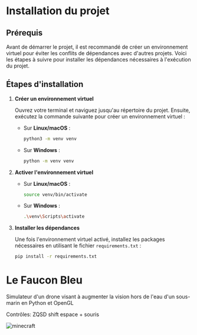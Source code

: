 # Installation du projet

## Prérequis

Avant de démarrer le projet, il est recommandé de créer un environnement virtuel pour éviter les conflits de dépendances avec d'autres projets. Voici les étapes à suivre pour installer les dépendances nécessaires à l'exécution du projet.

## Étapes d'installation

1. **Créer un environnement virtuel**

   Ouvrez votre terminal et naviguez jusqu'au répertoire du projet. Ensuite, exécutez la commande suivante pour créer un environnement virtuel :

   - Sur **Linux/macOS** :
     ```bash
     python3 -m venv venv
     ```
   - Sur **Windows** :
     ```bash
     python -m venv venv
     ```

2. **Activer l'environnement virtuel**

   - Sur **Linux/macOS** :
     ```bash
     source venv/bin/activate
     ```
   - Sur **Windows** :
     ```bash
     .\venv\Scripts\activate
     ```

3. **Installer les dépendances**

   Une fois l'environnement virtuel activé, installez les packages nécessaires en utilisant le fichier `requirements.txt` :

   ```bash
   pip install -r requirements.txt


# Le Faucon Bleu
Simulateur d'un drone visant à augmenter la vision hors de l'eau d'un sous-marin en Python et OpenGL

Contrôles: ZQSD shift espace + souris

![minecraft](/screenshot/0.jpg)

